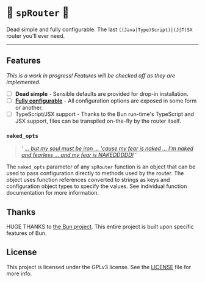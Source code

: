 # 🌱 `spRouter` 🌱
Dead simple and fully configurable. The last `((Java|Type)Script)|(J|T)SX` router you'll ever need.

---

## Features

*This is a work in progress! Features will be checked off as they are implemented.*

- [ ] **Dead simple** - Sensible defaults are provided for drop-in installation. 
- [ ] [**Fully configurable**](#naked_opts) - All configuration options are exposed in some form or another.
- [ ] TypeScript/JSX support - Thanks to the Bun run-time's TypeScript and JSX support, 
  files can be transpiled on-the-fly by the router itself.

### `naked_opts`
> ' [*... but my soul must be iron ... 'cause my fear is naked ... I'm naked and fearless ... and my fear is NAKEDDDDD!*](https://youtu.be/O7VmBC19P5M?si=wpJbCramdZF_SePH&t=263) '

The `naked_opts` parameter of any `spRouter` function is an object that can be used to pass configuration directly 
to methods used by the router. The object uses function references converted to strings as keys and configuration 
object types to specify the values. See individual function documentation for more information.

## Thanks
HUGE THANKS to [the Bun project](https://bun.sh). This entire project is built upon specific features of Bun.

## License
This project is licensed under the GPLv3 license. See the [LICENSE](LICENSE) file for more info.
